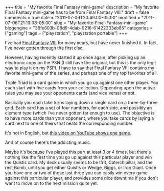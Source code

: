 +++
title = "My favorite Final Fantasy mini-game"
description = "My favorite Final Fantasy mini-game has to be from Final Fantasy VIII."
draft = false
comments = true
date = "2011-07-06T20:49:00-05:00"
modified = "2011-07-06T21:10:08-05:00"
slug = "My-favorite-Final-Fantasy-mini-game"
blogengine = "38fe603b-08d9-4dab-9216-61422333eb85"
categories = ["gaming"]
tags = ["playstation", "playstation portable"]
+++

<p>I've had <a rel="external" href="http://www.amazon.com/gp/product/B0000296O5?tag=strivinglifen-20">Final Fantasy VIII</a> for many years, but have never finished it. In fact, I've never gotten through the first disc.</p>
<p>However, having recently started it up once again, after picking up an electronic copy on the PSN (I still have the original, but this is the only legit way to play it on my PSP), I have to say that Final Fantasy VIII contains my favorite mini-game of the series, and perhaps one of my top favorites of all.</p>
<p>Triple Triad is a card game in which you go up against one other player. You each start with five cards from your collection. Depending upon the active rules you may see your opponents cards (and vice versa) or not.</p>
<p>Basically you each take turns laying down a single card on a three-by-three grid. Each card has a set of four numbers, for each side, and possibly an element type (which I've never gotten far enough to use). The objective is to have more cards than your opponent, where you take cards by laying a card next to one of theirs that beats the corresponding number.</p>
<p>It's not in English, but <a rel="external" href="http://www.youtube.com/watch?v=K1r68IAjP9E&amp;feature=related">this video on YouTube shows one game</a>.</p>
<p>And of course there's the addicting music.</p>
<p>Maybe it's because I've played this part at least 3 or 4 times, but there's nothing like the first time you go up against this particular player and win the Quistis card. My deck usually seems to be Ifrit, Caterchipillar, and the rest Bomb, until you get either Quistis or Wedge, Biggs, or Iron Giant. Once you have one or two of those last three you can easily win every game against this particular player, and provides some nice downtime if you don't want to move on to the next mission quite yet.</p>
